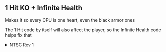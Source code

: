 ## 1 Hit KO + Infinite Health
Makes it so every CPU is one heart, even the black armor ones

The 1 Hit code by itself will also affect the player, so the Infinite Health code helps fix that
<details>
<summary>NTSC Rev 1</summary>

```powerpc
0463B210 2C000003
052C6203 00000005
```
</details>
